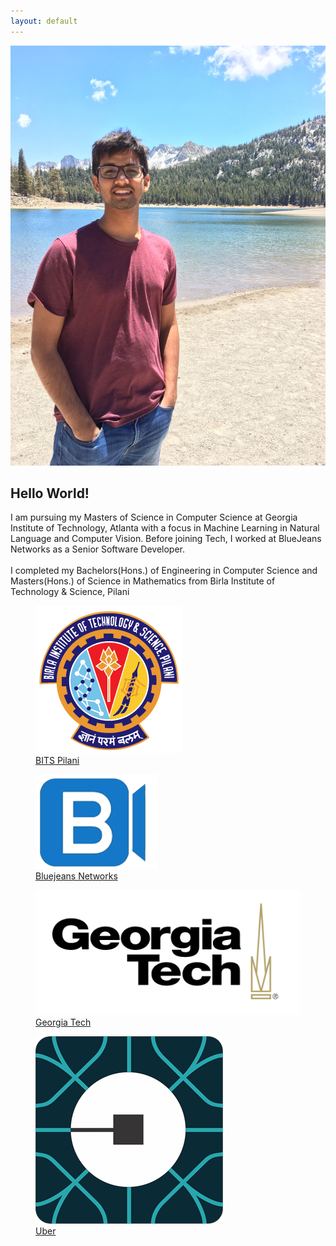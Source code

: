 ```yaml
---
layout: default
---
```

<div id="index-wrapper">
    <img class="profile-pic" src="images/me.jpeg">
    <section>
        <h1>Hello  World!</h1>
        <span>
        I am pursuing my Masters of Science in Computer Science at Georgia Institute of Technology, Atlanta with a focus in Machine Learning in Natural Language and Computer Vision. 
        Before joining Tech, I worked at BlueJeans Networks as a Senior Software Developer.
        </span>
        <br><br><span>I completed my Bachelors(Hons.) of Engineering in Computer Science and Masters(Hons.) of Science in Mathematics from Birla Institute of Technology & Science, Pilani</span>
        <div class="affiliations">
            <figure class="affiliation">
                <a href="https://www.bits-pilani.org">
                    <img src="/images/index/bits.png" />
                    <figcaption>BITS Pilani</figcaption>
                </a>
            </figure>
            <figure class="affiliation">
                <a href="https://www.bluejeans.com">
                    <img src="/images/index/bjn.png" />
                    <figcaption>Bluejeans Networks</figcaption>
                </a>
            </figure>
            <figure class="affiliation">
                <a href="https://www.gatech.edu">
                    <img src="/images/index/gatech.png" >
                    <figcaption >Georgia Tech</figcaption>
                </a>
            </figure>
            <figure class="affiliation">
                <a href="https://www.uber.com">
                    <img src="/images/index/uber.png" />
                    <figcaption>Uber</figcaption>
                </a>
            </figure>
        </div>
    </section>
</div>
<style>
.measure {
    max-width: 60rem;
}
</style>


